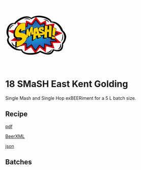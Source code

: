 ![logo](./18_SMaSH_EKG.jpeg)

# 18 SMaSH East Kent Golding

Single Mash and Single Hop exBEERiment for a 5 L batch size.

## Recipe

[pdf](./18_SMaSH_EKG.pdf)

[BeerXML](./18_SMaSH_EKG.xml)

[json](./18_SMaSH_EKG.json)

## Batches
